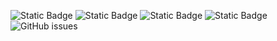 ![Static Badge](https://img.shields.io/badge/blacklists-61-000000) ![Static Badge](https://img.shields.io/badge/blacklisted-2938760-cc0000) ![Static Badge](https://img.shields.io/badge/whitelisted-2250-00CC00) ![Static Badge](https://img.shields.io/badge/streaming_blacklist-28107-000000) ![GitHub issues](https://img.shields.io/github/issues/fabriziosalmi/blacklists)
